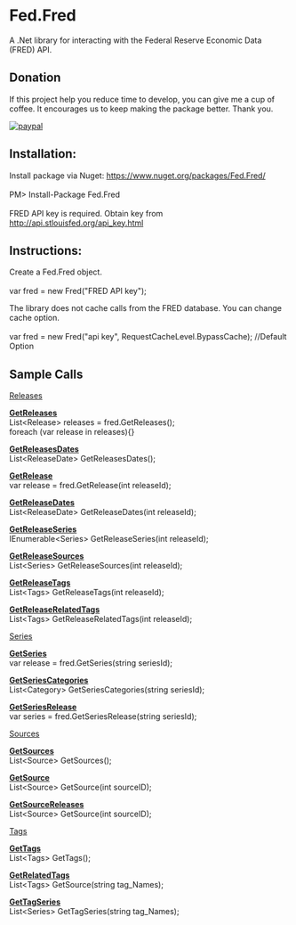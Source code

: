 
# Fed.Fred

A .Net library for interacting with the Federal Reserve Economic Data (FRED) API.

## Donation
If this project help you reduce time to develop, you can give me a cup of coffee. It encourages us to keep making the package better. Thank you.

[![paypal](https://www.paypalobjects.com/en_US/i/btn/btn_donateCC_LG.gif)](https://www.paypal.com/cgi-bin/webscr?cmd=_s-xclick&hosted_button_id=MQ8JUTVXDMMTG&source=url)

## Installation:

Install package via Nuget: https://www.nuget.org/packages/Fed.Fred/<br><br>
PM> Install-Package Fed.Fred<br><br>
FRED API key is required. Obtain key from http://api.stlouisfed.org/api_key.html

## Instructions:

Create a Fed.Fred object.<br><br>
var fred = new Fred("FRED API key");

The library does not cache calls from the FRED database. You can change cache option.<br><br>
var fred = new Fred("api key", RequestCacheLevel.BypassCache); //Default Option

## Sample Calls

<u>Releases</u>
  
<b><u>GetReleases</u></b><br>
List\<Release\> releases = fred.GetReleases();<br>
foreach (var release in releases){}

<b><u>GetReleasesDates</u></b><br>
List\<ReleaseDate\> GetReleasesDates();

<b><u>GetRelease</u></b><br>
var release = fred.GetRelease(int releaseId);

<b><u>GetReleaseDates</u></b><br>
List\<ReleaseDate\> GetReleaseDates(int releaseId);

<b><u>GetReleaseSeries</u></b><br>
IEnumerable\<Series\> GetReleaseSeries(int releaseId);

<b><u>GetReleaseSources</u></b><br>
List\<Series\> GetReleaseSources(int releaseId);

<b><u>GetReleaseTags</u></b><br>
List\<Tags\> GetReleaseTags(int releaseId);

<b><u>GetReleaseRelatedTags</u></b><br>
List\<Tags\> GetReleaseRelatedTags(int releaseId);


<u>Series</u>
  
<b><u>GetSeries</u></b><br>
var release = fred.GetSeries(string seriesId);

<b><u>GetSeriesCategories</u></b><br>
List\<Category\> GetSeriesCategories(string seriesId);

<b><u>GetSeriesRelease</u></b><br>
var series = fred.GetSeriesRelease(string seriesId);


<u>Sources</u>
  
<b><u>GetSources</u></b><br>
List\<Source\> GetSources();

<b><u>GetSource</u></b><br>
List\<Source\> GetSource(int sourceID);

<b><u>GetSourceReleases</u></b><br>
List\<Source\> GetSource(int sourceID);

<u>Tags</u>
  
<b><u>GetTags</u></b><br>
List\<Tags\> GetTags();

<b><u>GetRelatedTags</u></b><br>
List\<Tags\> GetSource(string tag_Names);

<b><u>GetTagSeries</u></b><br>
List\<Series\> GetTagSeries(string tag_Names);

